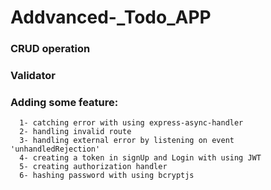 # Addvanced-_Todo_APP
### CRUD operation 
### Validator
### Adding some feature:
      1- catching error with using express-async-handler
      2- handling invalid route
      3- handling external error by listening on event 'unhandledRejection'
      4- creating a token in signUp and Login with using JWT
      5- creating authorization handler
      6- hashing password with using bcryptjs
